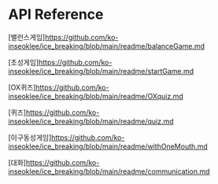# API Reference

[밸런스게임]https://github.com/ko-inseoklee/ice_breaking/blob/main/readme/balanceGame.md

[초성게임]https://github.com/ko-inseoklee/ice_breaking/blob/main/readme/startGame.md

[OX퀴즈]https://github.com/ko-inseoklee/ice_breaking/blob/main/readme/OXquiz.md

[퀴즈]https://github.com/ko-inseoklee/ice_breaking/blob/main/readme/quiz.md

[이구동성게임]https://github.com/ko-inseoklee/ice_breaking/blob/main/readme/withOneMouth.md

[대화]https://github.com/ko-inseoklee/ice_breaking/blob/main/readme/communication.md
